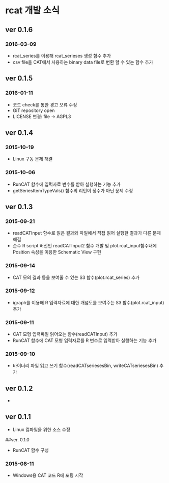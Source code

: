 # rcat 개발 소식

## ver 0.1.6
### 2016-03-09
  * rcat_series를 이용해 rcat_serieses 생성 함수 추가
  * csv file을 CAT에서 사용하는 binary data file로 변환 할 수 있는 함수 추가

## ver 0.1.5
### 2016-01-11
  * 코드 check를 통한 경고 오류 수정
  * GiT repository open
  * LICENSE 변경: file -> AGPL3

## ver 0.1.4
### 2015-10-19
  * Linux 구동 문제 해결
### 2015-10-06
  * RunCAT 함수에 입력자료 변수를 받아 실행하는 기능 추가
  * getSeriesItemTypeVals() 함수의 리턴이 정수가 아닌 문제 수정
## ver 0.1.3
### 2015-09-21
  * readCATInput 함수로 읽은 결과와 파일에서 직접 읽어 실행한 결과가 다른 문제 해결
  * 순수 R script 버전인 readCATInput2 함수 개발 및 plot.rcat_input함수내에 Position 속성을 이용한 Schematic View 구현
### 2015-09-14
  * CAT 모의 결과 등을 보여줄 수 있는 S3 함수(plot.rcat_series) 추가
### 2015-09-12
  * igraph를 이용해 R 입력자료에 대한 개념도를 보여주는 S3 함수(plot.rcat_input) 추가
  
### 2015-09-11
  * CAT 모형 입력파일 읽어오는 함수(readCATInput) 추가
  * RunCAT 함수에 CAT 모형 입력자료를 R 변수로 입력받아 실행하는 기능 추가
  
### 2015-09-10
  * 바이너리 파일 읽고 쓰기 함수(readCATseriesesBin, writeCATseriesesBin) 추가

## ver 0.1.2
  *

## ver 0.1.1
  * Linux 컴파일을 위한 소스 수정

##ver. 0.1.0
  * RunCAT 함수 구성
  
### 2015-08-11
  * Windows용 CAT 코드 R에 포팅 시작
